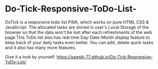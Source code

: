 # Do-Tick-Responsive-ToDo-List-
DoTick is a responsive todo list PWA, which works on pure HTML CSS &amp; JavaScript. The allocated tasks are stored in user's Local Storage of the browser so that the data won't be lost after each refreshments of the web page.This ToDo list also has real time Day-Date-Month display feature to keep track of your daily tasks even better. You can add, delete quick tasks and it also has many more features.

Give it a look by yourself: https://sagnik-77.github.io/Do-Tick-Responsive-ToDo-List/

